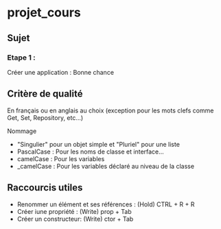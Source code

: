 # projet_cours

## Sujet 

### Etape 1 :

Créer une application : Bonne chance 

## Critère de qualité

En français ou en anglais au choix (exception pour les mots clefs comme Get, Set, Repository, etc...)

Nommage
- "Singulier" pour un objet simple et "Pluriel" pour une liste 
- PascalCase : Pour les noms de classe et interface...
- camelCase : Pour les variables
- _camelCase : Pour les variables déclaré au niveau de la classe

## Raccourcis utiles 

- Renommer un élément et ses références : (Hold) CTRL + R + R
- Créer iune propriété : (Write) prop + Tab 
- Créer un constructeur: (Write) ctor + Tab
